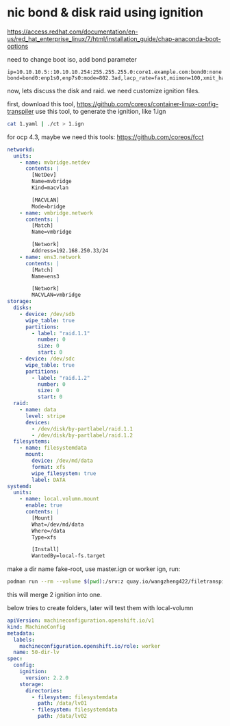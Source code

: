 # nic bond & disk raid using ignition

https://access.redhat.com/documentation/en-us/red_hat_enterprise_linux/7/html/installation_guide/chap-anaconda-boot-options

need to change boot iso, add bond parameter
```
ip=10.10.10.5::10.10.10.254:255.255.255.0:core1.example.com:bond0:none bond=bond0:enp1s0,enp7s0:mode=802.3ad,lacp_rate=fast,miimon=100,xmit_hash_policy=layer2+3
```
now, lets discuss the disk and raid. we need customize ignition files.

first, download this tool, 
https://github.com/coreos/container-linux-config-transpiler
use this tool, to generate the ignition, like 1.ign
```bash
cat 1.yaml | ./ct > 1.ign
```
for ocp 4.3, maybe we need this tools: https://github.com/coreos/fcct
```yaml
networkd:
  units:
    - name: mvbridge.netdev
      contents: |
        [NetDev]
        Name=mvbridge
        Kind=macvlan

        [MACVLAN]
        Mode=bridge
    - name: vmbridge.network
      contents: |
        [Match]
        Name=vmbridge

        [Network]
        Address=192.168.250.33/24
    - name: ens3.network
      contents: |
        [Match]
        Name=ens3

        [Network]
        MACVLAN=vmbridge
storage:
  disks:
    - device: /dev/sdb
      wipe_table: true
      partitions:
        - label: "raid.1.1"
          number: 0
          size: 0
          start: 0
    - device: /dev/sdc
      wipe_table: true
      partitions:
        - label: "raid.1.2"
          number: 0
          size: 0
          start: 0
  raid:
    - name: data
      level: stripe
      devices:
        - /dev/disk/by-partlabel/raid.1.1
        - /dev/disk/by-partlabel/raid.1.2
  filesystems:
    - name: filesystemdata
      mount:
        device: /dev/md/data
        format: xfs
        wipe_filesystem: true
        label: DATA
systemd:
  units:
    - name: local.volumn.mount
      enable: true
      contents: |
        [Mount]
        What=/dev/md/data
        Where=/data
        Type=xfs

        [Install]
        WantedBy=local-fs.target
```
make a dir name fake-root, use master.ign or worker ign, run:
```bash
podman run --rm --volume $(pwd):/srv:z quay.io/wangzheng422/filetranspiler:latest -i master.ign -m 1.ign -f fake-root
```
this will merge 2 ignition into one.

below tries to create folders, later will test them with local-volumn
```yaml
apiVersion: machineconfiguration.openshift.io/v1
kind: MachineConfig
metadata:
  labels:
    machineconfiguration.openshift.io/role: worker
  name: 50-dir-lv
spec:
  config:
    ignition:
      version: 2.2.0
    storage:
      directories:
        - filesystem: filesystemdata
          path: /data/lv01
        - filesystem: filesystemdata
          path: /data/lv02
```


